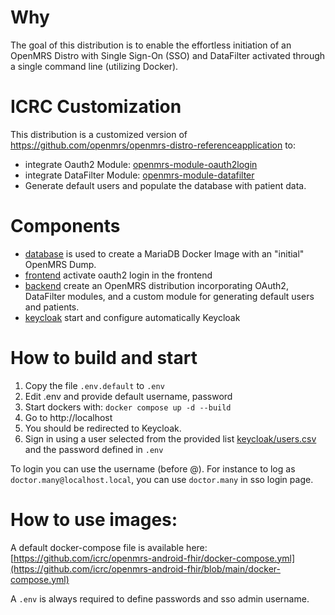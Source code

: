# Why
The goal of this distribution is to enable the effortless initiation of an OpenMRS Distro with Single Sign-On (SSO) and DataFilter activated through a single command line (utilizing Docker).

# ICRC Customization

This distribution is a customized version of https://github.com/openmrs/openmrs-distro-referenceapplication to:
- integrate Oauth2 Module: [openmrs-module-oauth2login](https://github.com/openmrs/openmrs-module-oauth2login)
- integrate DataFilter Module: [openmrs-module-datafilter](https://github.com/openmrs/openmrs-module-datafilter)
- Generate default users and populate the database with patient data.

# Components

- [database](./database/README.md) is used to create a MariaDB Docker Image with an "initial" OpenMRS Dump.
- [frontend](./frontend/README.md) activate oauth2 login in the frontend
- [backend](./backend/README.md) create an OpenMRS distribution incorporating OAuth2, DataFilter modules, and a custom module for generating default users and patients. 
- [keycloak](./keycloak/README.md) start and configure automatically Keycloak

# How to build and start

1. Copy the file `.env.default` to `.env`
2. Edit .env and provide default username, password
3. Start dockers with: `docker compose up -d --build`
4. Go to http://localhost
5. You should be redirected to Keycloak.
6. Sign in using a user selected from the provided list [keycloak/users.csv](./keycloak/users.csv) and the password defined in `.env` 

To login you can use the username (before @). For instance to log as `doctor.many@localhost.local`, you can use `doctor.many` in sso login page.

# How to use images:
A default docker-compose file is available here:
[https://github.com/icrc/openmrs-android-fhir/docker-compose.yml](https://github.com/icrc/openmrs-android-fhir/blob/main/docker-compose.yml)

A `.env` is always required to define passwords and sso admin username.





